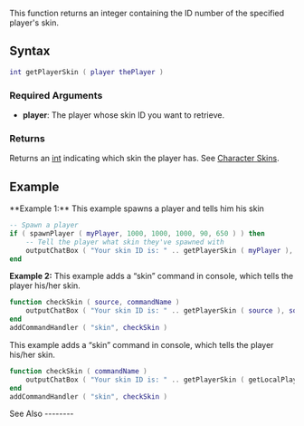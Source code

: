 This function returns an integer containing the ID number of the specified player's skin.

Syntax
------

``` lua
int getPlayerSkin ( player thePlayer )
```

### Required Arguments

-   **player**: The player whose skin ID you want to retrieve.

### Returns

Returns an [int](/int.md "wikilink") indicating which skin the player has. See [Character Skins](/Character_Skins.md "wikilink").

Example
-------

<section name="Server" class="server " show="true">
**Example 1:** This example spawns a player and tells him his skin

``` lua
-- Spawn a player 
if ( spawnPlayer ( myPlayer, 1000, 1000, 1000, 90, 650 ) ) then
    -- Tell the player what skin they've spawned with
    outputChatBox ( "Your skin ID is: " .. getPlayerSkin ( myPlayer ), myPlayer )
end
```

**Example 2:** This example adds a “skin” command in console, which tells the player his/her skin.

``` lua
function checkSkin ( source, commandName )
    outputChatBox ( "Your skin ID is: " .. getPlayerSkin ( source ), source )
end
addCommandHandler ( "skin", checkSkin )
```

</section>
<section name="Client" class="client" show="true">
This example adds a “skin” command in console, which tells the player his/her skin.

``` lua
function checkSkin ( commandName )
    outputChatBox ( "Your skin ID is: " .. getPlayerSkin ( getLocalPlayer() ) )
end
addCommandHandler ( "skin", checkSkin )
```

</section>
See Also
--------

